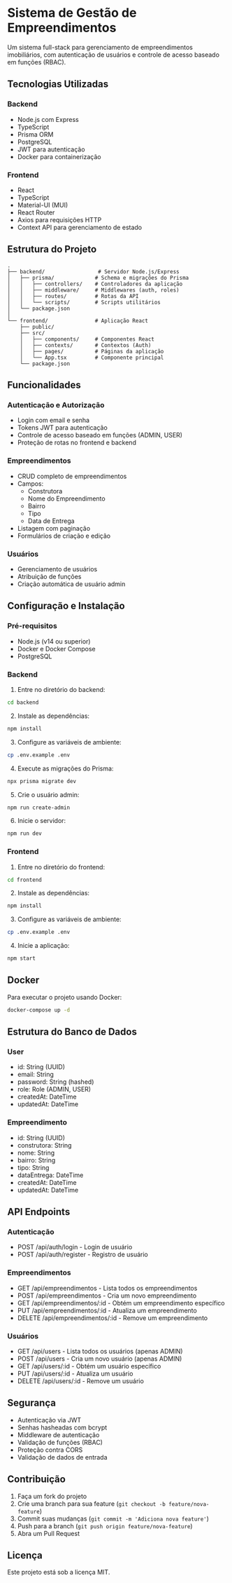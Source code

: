 # Sistema de Gestão de Empreendimentos

Um sistema full-stack para gerenciamento de empreendimentos imobiliários, com autenticação de usuários e controle de acesso baseado em funções (RBAC).

## Tecnologias Utilizadas

### Backend
- Node.js com Express
- TypeScript
- Prisma ORM
- PostgreSQL
- JWT para autenticação
- Docker para containerização

### Frontend
- React
- TypeScript
- Material-UI (MUI)
- React Router
- Axios para requisições HTTP
- Context API para gerenciamento de estado

## Estrutura do Projeto

```
.
├── backend/                 # Servidor Node.js/Express
│   ├── prisma/             # Schema e migrações do Prisma
│   │   ├── controllers/    # Controladores da aplicação
│   │   ├── middleware/     # Middlewares (auth, roles)
│   │   ├── routes/         # Rotas da API
│   │   └── scripts/        # Scripts utilitários
│   └── package.json
│
└── frontend/               # Aplicação React
    ├── public/
    ├── src/
    │   ├── components/     # Componentes React
    │   ├── contexts/       # Contextos (Auth)
    │   ├── pages/          # Páginas da aplicação
    │   └── App.tsx         # Componente principal
    └── package.json
```

## Funcionalidades

### Autenticação e Autorização
- Login com email e senha
- Tokens JWT para autenticação
- Controle de acesso baseado em funções (ADMIN, USER)
- Proteção de rotas no frontend e backend

### Empreendimentos
- CRUD completo de empreendimentos
- Campos:
  - Construtora
  - Nome do Empreendimento
  - Bairro
  - Tipo
  - Data de Entrega
- Listagem com paginação
- Formulários de criação e edição

### Usuários
- Gerenciamento de usuários
- Atribuição de funções
- Criação automática de usuário admin

## Configuração e Instalação

### Pré-requisitos
- Node.js (v14 ou superior)
- Docker e Docker Compose
- PostgreSQL

### Backend

1. Entre no diretório do backend:
```bash
cd backend
```

2. Instale as dependências:
```bash
npm install
```

3. Configure as variáveis de ambiente:
```bash
cp .env.example .env
```

4. Execute as migrações do Prisma:
```bash
npx prisma migrate dev
```

5. Crie o usuário admin:
```bash
npm run create-admin
```

6. Inicie o servidor:
```bash
npm run dev
```

### Frontend

1. Entre no diretório do frontend:
```bash
cd frontend
```

2. Instale as dependências:
```bash
npm install
```

3. Configure as variáveis de ambiente:
```bash
cp .env.example .env
```

4. Inicie a aplicação:
```bash
npm start
```

## Docker

Para executar o projeto usando Docker:

```bash
docker-compose up -d
```

## Estrutura do Banco de Dados

### User
- id: String (UUID)
- email: String
- password: String (hashed)
- role: Role (ADMIN, USER)
- createdAt: DateTime
- updatedAt: DateTime

### Empreendimento
- id: String (UUID)
- construtora: String
- nome: String
- bairro: String
- tipo: String
- dataEntrega: DateTime
- createdAt: DateTime
- updatedAt: DateTime

## API Endpoints

### Autenticação
- POST /api/auth/login - Login de usuário
- POST /api/auth/register - Registro de usuário

### Empreendimentos
- GET /api/empreendimentos - Lista todos os empreendimentos
- POST /api/empreendimentos - Cria um novo empreendimento
- GET /api/empreendimentos/:id - Obtém um empreendimento específico
- PUT /api/empreendimentos/:id - Atualiza um empreendimento
- DELETE /api/empreendimentos/:id - Remove um empreendimento

### Usuários
- GET /api/users - Lista todos os usuários (apenas ADMIN)
- POST /api/users - Cria um novo usuário (apenas ADMIN)
- GET /api/users/:id - Obtém um usuário específico
- PUT /api/users/:id - Atualiza um usuário
- DELETE /api/users/:id - Remove um usuário

## Segurança

- Autenticação via JWT
- Senhas hasheadas com bcrypt
- Middleware de autenticação
- Validação de funções (RBAC)
- Proteção contra CORS
- Validação de dados de entrada

## Contribuição

1. Faça um fork do projeto
2. Crie uma branch para sua feature (`git checkout -b feature/nova-feature`)
3. Commit suas mudanças (`git commit -m 'Adiciona nova feature'`)
4. Push para a branch (`git push origin feature/nova-feature`)
5. Abra um Pull Request

## Licença

Este projeto está sob a licença MIT. 